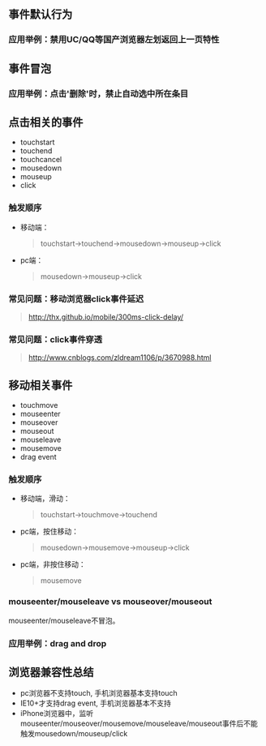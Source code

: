 ## 事件默认行为

### 应用举例：禁用UC/QQ等国产浏览器左划返回上一页特性


## 事件冒泡

### 应用举例：点击'删除'时，禁止自动选中所在条目


## 点击相关的事件
* touchstart
* touchend
* touchcancel
* mousedown
* mouseup
* click

### 触发顺序
* 移动端：
  > touchstart->touchend->mousedown->mouseup->click
* pc端： 
  > mousedown->mouseup->click

### 常见问题：移动浏览器click事件延迟
> http://thx.github.io/mobile/300ms-click-delay/


### 常见问题：click事件穿透
> http://www.cnblogs.com/zldream1106/p/3670988.html


## 移动相关事件
* touchmove
* mouseenter
* mouseover
* mouseout
* mouseleave
* mousemove
* drag event

### 触发顺序
* 移动端，滑动： 
  > touchstart->touchmove->touchend
* pc端，按住移动：
  > mousedown->mousemove->mouseup->click
* pc端，非按住移动：
  > mousemove

### mouseenter/mouseleave vs mouseover/mouseout
mouseenter/mouseleave不冒泡。

### 应用举例：drag and drop



## 浏览器兼容性总结
* pc浏览器不支持touch, 手机浏览器基本支持touch
* IE10+才支持drag event, 手机浏览器基本不支持
* iPhone浏览器中，监听mouseenter/mouseover/mousemove/mouseleave/mouseout事件后不能触发mousedown/mouseup/click
